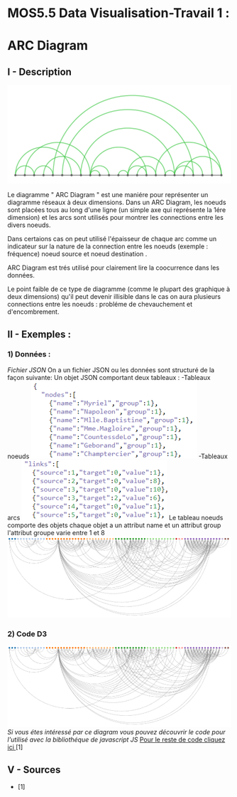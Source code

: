 # MOS5.5 Data Visualisation-Travail 1 :
  
 # ARC Diagram
  
  ## I - Description
  
   <img src="arc_diagram.png"/>
   
  Le diagramme " ARC Diagram " est une maniére pour représenter un diagramme réseaux à deux dimensions. 
  Dans un ARC Diagram, les noeuds sont placées tous au long d'une ligne (un simple axe qui représente la 1ére dimension)
  et les arcs sont utilisés pour montrer les connections entre les divers noeuds.
  
  Dans certaions cas on peut utilisé l'épaisseur  de chaque arc comme un indicateur sur la nature de la connection entre les noeuds       (exemple : fréquence) noeud source et noeud destination .
  
  ARC Diagram est trés utilisé pour clairement lire la coocurrence dans les données.
  
  Le point faible de ce type de diagramme (comme le plupart des graphique à deux dimensions) qu'il peut devenir illisible dans le cas on   aura plusieurs connections entre les noeuds : probléme de chevauchement et d'encombrement.
  
  ## II - Exemples :
  
  ### 1) Données :
  
  <i>Fichier JSON</i>
  On a un fichier JSON ou les données sont structuré de la façon suivante:
  Un objet JSON comportant deux tableaux :
  -Tableaux noeuds 
   <img src="data1.png"/>
  -Tableaux arcs
   <img src="data2.png"/>
  Le tableau noeuds comporte des objets chaque objet a un attribut name et un attribut group l'attribut groupe varie entre 1 et 8  
   <img src="resultatFinal.png"/>

   ### 2)  Code D3
  <img src="resultatFinal.png"/>
  <i>Si vous étes intéressé par ce diagram vous pouvez découvrir le code pour l'utilisé avec la bibliothéque de javascript JS</i>
  <a href='http://mbostock.github.io/protovis/ex/arc.html'>Pour le reste de code cliquez ici  </a>[1]
 
  ## V - Sources

* <a href='http://mbostock.github.io/protovis/ex/arc.html'></a>[1]
